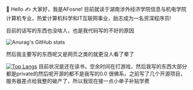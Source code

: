 🙋 Hello
✍️  大家好，我是AFosne! 目前就读于湖南涉外经济学院信息与机电学院计算机专业，热爱计算机科学和IT互联网事业，励志成为一名资深程序员!

目前的话写的东西也没啥人，也是我代码写的不好的原因

![Anurag's GitHub stats](https://github-readme-stats.vercel.app/api?username=afosne&show_icons=true&theme=synthwave)

然后我主要写的东西呢又是网页之类的就更没人看了晕了

[![Top Langs](https://github-readme-stats.vercel.app/api/top-langs/?username=afosne&layout=compact)](https://github.com/anuraghazra/github-readme-stats)
目前状况是还在读书，空余时间在打游戏，然后我写的东西大部分都是private的然后呢开源的都不是我写的0.0
很佛系，之前写了几个开源项目，服务器差点给我整的破产了，所以我现在接一点小单子补贴学费
